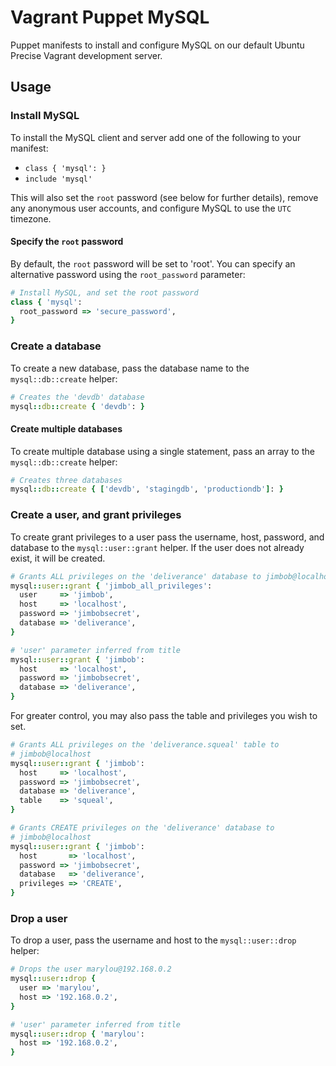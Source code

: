 # Vagrant Puppet MySQL
Puppet manifests to install and configure MySQL on our default Ubuntu Precise Vagrant development server.

## Usage
### Install MySQL
To install the MySQL client and server add one of the following to your manifest:

- `class { 'mysql': }`
- `include 'mysql'`

This will also set the `root` password (see below for further details), remove any anonymous user accounts, and configure MySQL to use the `UTC` timezone.

#### Specify the `root` password
By default, the `root` password will be set to 'root'. You can specify an alternative password using the `root_password` parameter:

~~~~~ruby
# Install MySQL, and set the root password
class { 'mysql':
  root_password => 'secure_password',
}
~~~~~

### Create a database
To create a new database, pass the database name to the `mysql::db::create` helper:

~~~~~ruby
# Creates the 'devdb' database
mysql::db::create { 'devdb': }
~~~~~

#### Create multiple databases
To create multiple database using a single statement, pass an array to the `mysql::db::create` helper:

~~~~~ruby
# Creates three databases
mysql::db::create { ['devdb', 'stagingdb', 'productiondb']: }
~~~~~

### Create a user, and grant privileges
To create grant privileges to a user pass the username, host, password, and database to the `mysql::user::grant` helper. If the user does not already exist, it will be created.

~~~~~ruby
# Grants ALL privileges on the 'deliverance' database to jimbob@localhost
mysql::user::grant { 'jimbob_all_privileges':
  user     => 'jimbob',
  host     => 'localhost',
  password => 'jimbobsecret',
  database => 'deliverance',
}

# 'user' parameter inferred from title
mysql::user::grant { 'jimbob':
  host     => 'localhost',
  password => 'jimbobsecret',
  database => 'deliverance',
}
~~~~~

For greater control, you may also pass the table and privileges you wish to set.

~~~~~ruby
# Grants ALL privileges on the 'deliverance.squeal' table to
# jimbob@localhost
mysql::user::grant { 'jimbob':
  host     => 'localhost',
  password => 'jimbobsecret',
  database => 'deliverance',
  table    => 'squeal',
}

# Grants CREATE privileges on the 'deliverance' database to
# jimbob@localhost
mysql::user::grant { 'jimbob':
  host       => 'localhost',
  password => 'jimbobsecret',
  database   => 'deliverance',
  privileges => 'CREATE',
}
~~~~~

### Drop a user
To drop a user, pass the username and host to the `mysql::user::drop` helper:

~~~~~ruby
# Drops the user marylou@192.168.0.2
mysql::user::drop {
  user => 'marylou',
  host => '192.168.0.2',
}

# 'user' parameter inferred from title
mysql::user::drop { 'marylou':
  host => '192.168.0.2',
}
~~~~~
